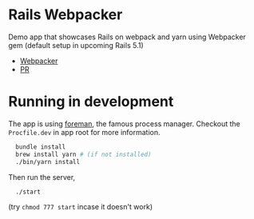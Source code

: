 # Rails Webpacker

Demo app that showcases Rails on webpack and yarn using Webpacker gem (default setup in upcoming Rails 5.1)

* [Webpacker](https://github.com/rails/webpacker)
* [PR](https://github.com/rails/rails/pull/26836)

# Running in development

The app is using [foreman](https://github.com/ddollar/foreman), the famous process manager. Checkout the `Procfile.dev` in app root for more information.

```bash
  bundle install
  brew install yarn # (if not installed)
  ./bin/yarn install
```

Then run the server,

```bash
  ./start
```
(try `chmod 777 start` incase it doesn't work)
